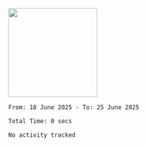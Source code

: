 <img height="180em" src="https://github-readme-stats-eight-theta.vercel.app/api?username=bkundev&show_icons=true&theme=radical&include_all_commits=true&count_private=true"/>
<!--START_SECTION:waka-->

```all_time
From: 18 June 2025 - To: 25 June 2025

Total Time: 0 secs

No activity tracked
```

<!--END_SECTION:waka-->
